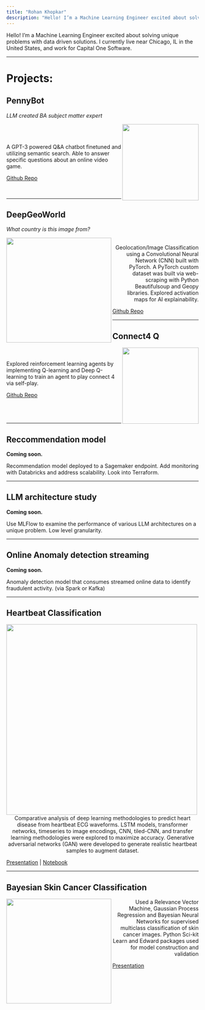 ```yaml
---
title: "Rohan Khopkar"
description: "Hello! I’m a Machine Learning Engineer excited about solving unique problems with data driven solutions."
---
```


Hello! I’m a Machine Learning Engineer excited about solving unique problems with data driven solutions. I currently live near Chicago, IL in the United States, and work for Capital One Software.

 - - - -
# Projects: #

## PennyBot ##
*LLM created BA subject matter expert*

<img align="right" width="200" height="200" src="penny.png">
<br>
<br>
<br>

<div style="text-align: left">A GPT-3 powered Q&A chatbot finetuned and utilizing semantic search. Able to answer specific questions about an online video game. </div>

[Github Repo](https://github.com/ubitquitin/pennybot)

<br>

 - - - - - - -

## DeepGeoWorld ##
*What country is this image from?*

<img align="left" width="275" height="275" src="geoworld.png">
<br>
<div style="text-align: right">Geolocation/Image Classification using a Convolutional Neural Network (CNN) built with PyTorch. A PyTorch custom dataset was built via web-scraping with Python Beautifulsoup and Geopy libraries. Explored activation maps for AI explainability.</div>

[Github Repo](https://github.com/ubitquitin/DeepGeoWorld)
<br>

 - - - - - - -

 ## Connect4 Q ##

<img align="right" width="200" height="200" src="connect4.png">
<br>
<br>

<div style="text-align: left">Explored reinforcement learning agents by implementing Q-learning and Deep Q-learning to train an agent to play connect 4 via self-play. </div>

[Github Repo](https://github.com/ubitquitin/Connect4_Q)
<br>
<br>
<br>
<br>
 - - - - - - -
 
 
 ## Reccommendation model ##

**Coming soon.**
<div style="text-align: left"> Recommendation model deployed to a Sagemaker endpoint. Add monitoring with Databricks and address scalability. Look into Terraform.  </div>

 - - - - - - -

  ## LLM architecture study ##

**Coming soon.**
<div style="text-align: left"> Use MLFlow to examine the performance of various LLM architectures on a unique problem. Low level granularity. </div>

 - - - - - - -

  ## Online Anomaly detection streaming ##

**Coming soon.**
<div style="text-align: left"> Anomaly detection model that consumes streamed online data to identify fraudulent activity. (via Spark or Kafka)  </div>

 - - - - - - -

 ## Heartbeat Classification ##

<img align="center" width="500" height="500" src="heartbeat.png">


<div style="text-align: center">Comparative analysis of deep learning methodologies to predict heart disease from heartbeat ECG waveforms. LSTM models, transformer networks, timeseries to image encodings, CNN, tiled-CNN, and transfer learning methodologies were explored to maximize accuracy. Generative adversarial networks (GAN) were developed to generate realistic heartbeat samples to augment dataset. </div>

[Presentation](https://docs.google.com/presentation/d/1jgeSdeDLxl9CX1P57JNbuJtp4bThPDfPLt2CidsuxXo/edit?usp=sharing) | 
[Notebook](https://www.kaggle.com/code/ubitquitin/tsc-exploration)

 - - - - - - -

 ## Bayesian Skin Cancer Classification ##

<img align="left" width="275" height="275" src="gaussian.png">
<div style="text-align: right">Used a Relevance Vector Machine, Gaussian Process Regression and Bayesian Neural Networks for supervised multiclass classification of skin cancer images. Python Sci-kit Learn and Edward packages used for model construction and validation</div>

[Presentation](https://docs.google.com/presentation/d/1vw80pKNvklOluIgGVs5ZZvF3uOw3nwrHGyds_V8jTdQ/edit?usp=sharing)
<br>